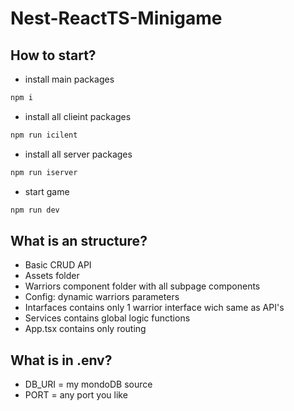 # Nest-ReactTS-Minigame
## How to start?
- install main packages
```cmd
npm i
```
- install all clieint packages
```cmd
npm run icilent
```
- install all server packages
```cmd
npm run iserver
```
- start game
```cmd
npm run dev
```
## What is an structure?
- Basic CRUD API
- Assets folder
- Warriors component folder with all subpage components
- Config: dynamic warriors parameters
- Intarfaces contains only 1 warrior interface wich same as API's
- Services contains global logic functions
- App.tsx contains only routing
## What is in .env?
- DB_URI = my mondoDB source
- PORT = any port you like
